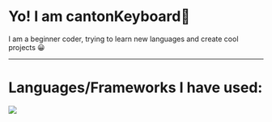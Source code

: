 # Yo! I am cantonKeyboard👋

I am a beginner coder, trying to learn new languages and create cool projects 😀

<hr>

# Languages/Frameworks I have used:

<img src="https://skillicons.dev/icons?i=Python-Dark,js" />
